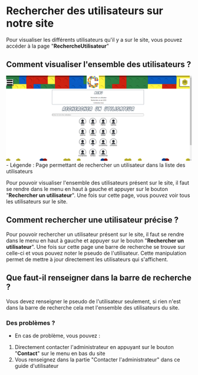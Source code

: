 # Rechercher des utilisateurs sur notre site

Pour visualiser les différents utilisateurs qu'il y a sur le site, vous pouvez accéder à la page "**RechercheUtilisateur**"

## Comment visualiser l'ensemble des utilisateurs ?

<img src="../../img/RechercheUtilisateur.png" alt="RechercheUtilisateur" width="800px">
<!-- ![Page permettant de rechercher une boîte dans la liste de boîte](../../img/RechercheUtilisateur.png) -->
- Légende : Page permettant de rechercher un utilisateur dans la liste des utilisateurs

Pour pouvoir visualiser l'ensemble des utilisateurs présent sur le site, il faut se rendre dans le menu en haut à gauche et appuyer sur le bouton "**Rechercher un utilisateur**". Une fois sur cette page, vous pouvez voir tous les utilisateurs sur le site.

## Comment rechercher une utilisateur précise ?

Pour pouvoir rechercher un utilisateur présent sur le site, il faut se rendre dans le menu en haut à gauche et appuyer sur le bouton "**Rechercher un utilisateur**". Une fois sur cette page une barre de recherche se trouve sur celle-ci et vous pouvez noter le pseudo de l'utilisateur. Cette manipulation permet de mettre à jour directement les utilisateurs qui s'affichent.

## Que faut-il renseigner dans la barre de recherche ?

Vous devez renseigner le pseudo de l'utilisateur seulement, si rien n'est dans la barre de recherche cela met l'ensemble des utilisateurs du site.

### Des problèmes ?

- En cas de problème, vous pouvez :

1. Directement contacter l'administrateur en appuyant sur le bouton "**Contact**" sur le menu en bas du site
2. Vous renseignez dans la partie "Contacter l'administrateur" dans ce guide d'utilisateur
